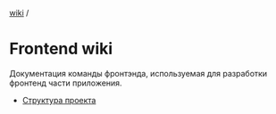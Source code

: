 [wiki](../../README.md) /


# Frontend wiki

Документация команды фронтэнда, используемая для разработки фронтенд части приложения.

- [Структура проекта](./project_structure.md)
